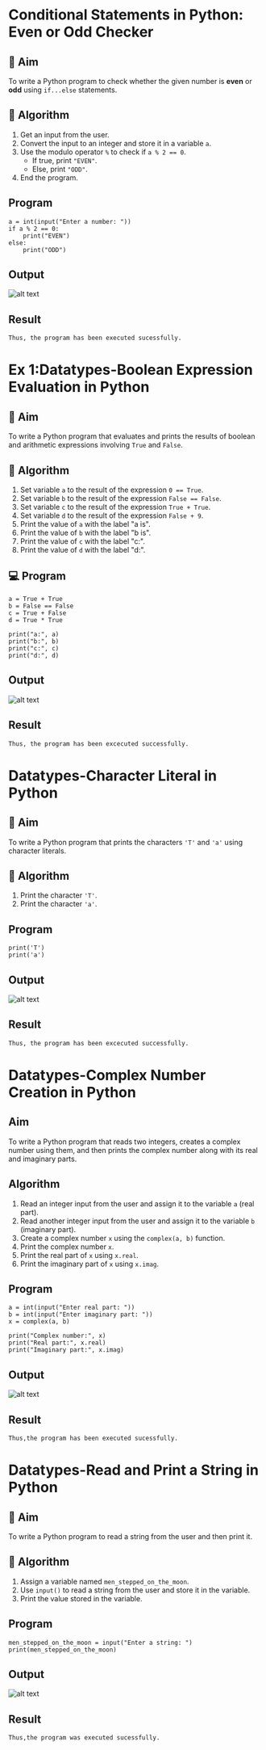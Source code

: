 # Conditional Statements in Python: Even or Odd Checker

## 🎯 Aim
To write a Python program to check whether the given number is **even** or **odd** using `if...else` statements.

## 🧠 Algorithm
1. Get an input from the user.
2. Convert the input to an integer and store it in a variable `a`.
3. Use the modulo operator `%` to check if `a % 2 == 0`.
   - If true, print `"EVEN"`.
   - Else, print `"ODD"`.
4. End the program.

## Program
```
a = int(input("Enter a number: "))
if a % 2 == 0:
    print("EVEN")
else:
    print("ODD")
```

## Output
![alt text](<Screenshot 2025-10-20 224714.png>)

## Result
```
Thus, the program has been executed sucessfully.
```



# Ex 1:Datatypes-Boolean Expression Evaluation in Python

## 🎯 Aim
To write a Python program that evaluates and prints the results of boolean and arithmetic expressions involving `True` and `False`.

## 🧠 Algorithm
1. Set variable `a` to the result of the expression `0 == True`.
2. Set variable `b` to the result of the expression `False == False`.
3. Set variable `c` to the result of the expression `True + True`.
4. Set variable `d` to the result of the expression `False + 9`.
5. Print the value of `a` with the label "a is".
6. Print the value of `b` with the label "b is".
7. Print the value of `c` with the label "c:".
8. Print the value of `d` with the label "d:".

## 💻 Program
```
a = True + True
b = False == False
c = True + False
d = True * True

print("a:", a)
print("b:", b)
print("c:", c)
print("d:", d)
```

## Output
![alt text](image.png)
## Result
```
Thus, the program has been excecuted successfully.
```



# Datatypes-Character Literal in Python

## 🎯 Aim
To write a Python program that prints the characters `'T'` and `'a'` using character literals.

## 🧠 Algorithm
1. Print the character `'T'`.
2. Print the character `'a'`.

## Program
```
print('T')
print('a')
```

## Output
![alt text](image-1.png)

## Result
```
Thus, the program has been excecuted successfully.

```


#  Datatypes-Complex Number Creation in Python

##  Aim
To write a Python program that reads two integers, creates a complex number using them, and then prints the complex number along with its real and imaginary parts.

##  Algorithm
1. Read an integer input from the user and assign it to the variable `a` (real part).
2. Read another integer input from the user and assign it to the variable `b` (imaginary part).
3. Create a complex number `x` using the `complex(a, b)` function.
4. Print the complex number `x`.
5. Print the real part of `x` using `x.real`.
6. Print the imaginary part of `x` using `x.imag`.

## Program
```
a = int(input("Enter real part: "))
b = int(input("Enter imaginary part: "))
x = complex(a, b)

print("Complex number:", x)
print("Real part:", x.real)
print("Imaginary part:", x.imag)
```


## Output

![alt text](image-2.png)
## Result
```
Thus,the program has been executed sucessfully.
```



# Datatypes-Read and Print a String in Python

## 🎯 Aim
To write a Python program to read a string from the user and then print it.

## 🧠 Algorithm
1. Assign a variable named `men_stepped_on_the_moon`.
2. Use `input()` to read a string from the user and store it in the variable.
3. Print the value stored in the variable.

## Program
```
men_stepped_on_the_moon = input("Enter a string: ")
print(men_stepped_on_the_moon)
```

## Output
![alt text](<Screenshot 2025-10-20 225304.png>)

## Result
```
Thus,the program was executed sucessfully.
```